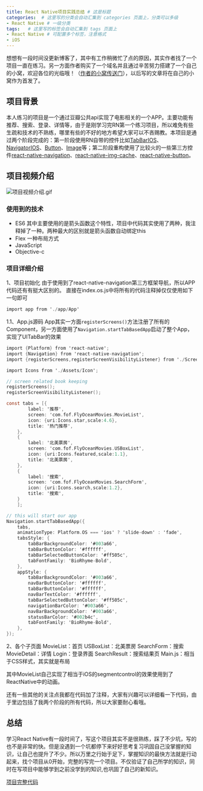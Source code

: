 ```yaml
---
title: React Native项目实践总结 # 这是标题
categories:  # 这里写的分类会自动汇集到 categories 页面上，分类可以多级
- React Native # 一级分类
tags:   # 这里写的标签会自动汇集到 tags 页面上
- React Native # 可配置多个标签，注意格式
- iOS
---
```

想想有一段时间没更新博客了，其中有工作稍微忙了点的原因，其实作者找了一个项目一直在练习。另一方面作者购买了一个域名并且通过辛苦努力搭建了一个自己的小窝，欢迎各位的光临哦！（[作者的小窝传送门](http://flyoceanfish.top/)），以后写的文章将在自己的小窝作为首发了。
## 项目背景
本人练习的项目是一个通过豆瓣公共api实现了电影相关的一个APP。主要功能有推荐、搜索、登录、详情等，由于是刚学习完RN第一个练习项目，所以难免有些生疏和技术的不熟练，哪里有些的不好的地方希望大家可以不吝赐教。本项目是通过两个阶段完成的：第一阶段使用RN自带的控件比如[TabBarIOS](http://facebook.github.io/react-native/docs/tabbarios.html)、[NavigatorIOS](http://facebook.github.io/react-native/docs/navigatorios.html)、[Button](http://facebook.github.io/react-native/docs/button.html)、[Image](http://facebook.github.io/react-native/docs/image.html)等；第二阶段重构使用了比较火的一些第三方控件[react-native-navigation](https://www.npmjs.com/package/react-native-navigation)、[react-native-img-cache](https://github.com/remobile/react-native-cache-image)、[react-native-button](https://github.com/APSL/react-native-button)。
## 项目视频介绍

![项目视频介绍.gif](http://upload-images.jianshu.io/upload_images/6644906-f0462dc777d36ec2.gif?imageMogr2/auto-orient/strip)


### 使用到的技术

* ES6 其中主要使用的是箭头函数这个特性，项目中代码其实使用了两种，我注释掉了一种。两种最大的区别就是箭头函数自动绑定this
* Flex 一种布局方式
* JavaScript
* Objective-c
### 项目详细介绍
1、项目初始化
由于使用到了react-native-navigation第三方框架导航，所以APP代码还有有挺大区别的。
直接在index.os.js中将所有的代码注释掉仅仅使用如下一句即可

````Objective-c
import app from './app/App'
````

1.1、App.js源码
App其实一方面`registerScreens()`方法注册了所有的Component，另一方面使用了`Navigation.startTabBasedApp`启动了整个App，实现了UITabBar的效果

````Objective-C
import {Platform} from 'react-native';
import {Navigation} from 'react-native-navigation';
import {registerScreens,registerScreenVisibilityListener} from './Screens/index';

import Icons from './Assets/Icon';

// screen related book keeping
registerScreens();
registerScreenVisibilityListener();

const tabs = [{
        label: '推荐',
        screen: 'com.fof.FlyOceanMovies.MovieList',
        icon: {uri:Icons.star,scale:4.6},
        title: '热门推荐',
    },
    {
        label: '北美票房',
        screen: 'com.fof.FlyOceanMovies.USBoxList',
        icon: {uri:Icons.featured,scale:1.1},
        title: '北美票房',
    },
    {
        label: '搜索',
        screen: 'com.fof.FlyOceanMovies.SearchForm',
        icon: {uri:Icons.search,scale:1.2},
        title: '搜索',
    }
    ];

// this will start our app
Navigation.startTabBasedApp({
    tabs,
    animationType: Platform.OS === 'ios' ? 'slide-down' : 'fade',
    tabsStyle: {
        tabBarBackgroundColor: '#003a66',
        tabBarButtonColor: '#ffffff',
        tabBarSelectedButtonColor: '#ff505c',
        tabFontFamily: 'BioRhyme-Bold',
    },
    appStyle: {
        tabBarBackgroundColor: '#003a66',
        navBarButtonColor: '#ffffff',
        tabBarButtonColor: '#ffffff',
        navBarTextColor: '#ffffff',
        tabBarSelectedButtonColor: '#ff505c',
        navigationBarColor: '#003a66',
        navBarBackgroundColor: '#003a66',
        statusBarColor: '#002b4c',
        tabFontFamily: 'BioRhyme-Bold',
    },
});
````

2、各个子页面
MovieList：首页
USBoxList：北美票房
SearchForm：搜索
MovieDetail：详情
Login：登录界面
SearchResult：搜索结果页
Main.js：相当于CSS样式，其实就是布局

其中MovieList自己实现了相当于iOS的segmentcontrol的效果使用到了ReactNative中的动画。

还有一些其他的关注点我都在代码加了注释，大家有兴趣可以详细看一下代码，由于里边包括了我两个阶段的所有代码，所以大家要耐心看哦。
## 总结
学习React Native有一段时间了，写这个项目其实不是很熟练，踩了不少坑，写的也不是非常的快。但是没遇到一个坑都停下来好好思考复习巩固自己没掌握的知识，让自己也提升了不少。所以万里之行始于足下，掌握知识的最快方法就是行动起来，找个项目从0开始，完整的写完一个项目。不仅验证了自己所学的知识，同时在写项目中能够学到之前没学到的知识,也巩固了自己的新知识。

[项目完整代码](https://github.com/FlyOceanFish/FlyOceanMovies)
